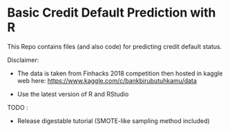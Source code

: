 # Basic Credit Default Prediction with R 
This Repo contains files (and also code) for predicting credit default status. 


Disclaimer: 

- The data is taken from Finhacks 2018 competition then hosted in kaggle web here: https://www.kaggle.com/c/bankbirubutuhkamu/data

- Use the latest version of R and RStudio 

TODO : 
  
  - Release digestable tutorial (SMOTE-like sampling method included) 

